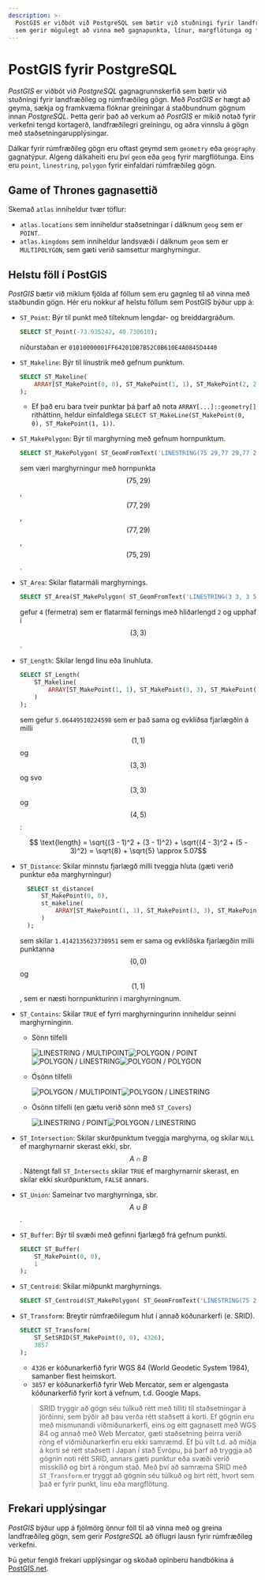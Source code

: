 ```yaml
---
description: >-
  PostGIS er viðbót við PostgreSQL sem bætir við stuðningi fyrir landfræðileg og rúmfræðileg gögn, 
  sem gerir mögulegt að vinna með gagnapunkta, línur, margflötunga og fleiri form í gagnagrunnum.
---
```


# PostGIS fyrir PostgreSQL

_PostGIS_ er viðbót við _PostgreSQL_ gagnagrunnskerfið sem bætir við stuðningi fyrir landfræðileg
og rúmfræðileg gögn. Með _PostGIS_ er hægt að geyma, sækja og framkvæma flóknar greiningar á
staðbundnum gögnum innan _PostgreSQL_. Þetta gerir það að verkum að _PostGIS_ er mikið notað fyrir
verkefni tengd kortagerð, landfræðilegri greiningu, og aðra vinnslu á gögn með
staðsetningarupplýsingar.

Dálkar fyrir rúmfræðileg gögn eru oftast geymd sem `geometry` eða `geography` gagnatýpur. Algeng
dálkaheiti eru því `geom` eða `geog` fyrir margflötunga. Eins eru `point`, `linestring`,
`polygon` fyrir einfaldari rúmfræðileg gögn.

## Game of Thrones gagnasettið

Skemað `atlas` inniheldur tvær töflur:
- `atlas.locations` sem inniheldur staðsetningar í dálknum `geog` sem er `POINT`.
- `atlas.kingdoms` sem inniheldur landsvæði í dálknum `geom` sem er `MULTIPOLYGON`, sem gæti 
  verið samsettur marghyrningur.

## Helstu föll í PostGIS

_PostGIS_ bætir við miklum fjölda af föllum sem eru gagnleg til að vinna með staðbundin gögn. Hér
eru nokkur af helstu föllum sem PostGIS býður upp á:

- `ST_Point`: Býr til punkt með tilteknum lengdar- og breiddargráðum.
  ```sql
  SELECT ST_Point(-73.935242, 40.730610);
    ```
  niðurstaðan er `01010000001FF64201DB7B52C0B610E4A0845D4440`

- `ST_Makeline`: Býr til línustrik með gefnum punktum.
    ```sql
    SELECT ST_Makeline(
        ARRAY[ST_MakePoint(0, 0), ST_MakePoint(1, 1), ST_MakePoint(2, 2)]
    );
    ```
    - Ef það eru bara tveir punktar þá þarf að nota `ARRAY[...]::geometry[]` ritháttinn, heldur
      einfaldlega `SELECT ST_MakeLine(ST_MakePoint(0, 0), ST_MakePoint(1, 1))`.

- `ST_MakePolygon`: Býr til marghyrning með gefnum hornpunktum.
    ```sql
    SELECT ST_MakePolygon( ST_GeomFromText('LINESTRING(75 29,77 29,77 29, 75 29)'));
    ```
  sem væri marghyrningur með hornpunkta $$(75, 29)$$, $$(77, 29)$$, $$(77, 29)$$, $$(75, 29)$$.
- `ST_Area`: Skilar flatarmáli marghyrnings.
    ```sql
    SELECT ST_Area(ST_MakePolygon( ST_GeomFromText('LINESTRING(3 3, 3 5, 5 5, 5 3, 3 3)') ));
    ```
  gefur `4` (fermetra) sem er flatarmál fernings með hliðarlengd `2` og upphaf í $$(3, 3)$$.
- `ST_Length`: Skilar lengd línu eða línuhluta.
    ```sql
    SELECT ST_Length(
        ST_Makeline(
            ARRAY[ST_MakePoint(1, 1), ST_MakePoint(3, 3), ST_MakePoint(4, 5)]
        )
    );
    ```
  sem gefur `5.06449510224598` sem er það sama og evklíðsa fjarlægðin á milli $$(1,1)$$ og $$(3,3)
  $$ og svo $$(3,3)$$ og $$(4,5)$$:

  $$ \text{length} = \sqrt{(3 - 1)^2 + (3 - 1)^2} + \sqrt{(4 - 3)^2 + (5 - 3)^2} = \sqrt{8} + \sqrt{5} \approx 5.07$$

- `ST_Distance`: Skilar minnstu fjarlægð milli tveggja hluta (gæti verið punktur eða marghyrningur)
  ```sql
    SELECT st_distance(
        ST_MakePoint(0, 0),
        st_makeline(
            ARRAY[ST_MakePoint(1, 1), ST_MakePoint(3, 3), ST_MakePoint(4, 5)]
        )
    );
  ```
  sem skilar `1.4142135623730951` sem er sama og evklíðska fjarlægðin milli punktanna $$(0, 0)$$
  og $$(1, 1)$$, sem er næsti hornpunkturinn í marghyrningnum.

- `ST_Contains`: Skilar `TRUE` ef fyrri marghyrningurinn inniheldur seinni marghyrninginn. 
   - Sönn tilfelli 
  
        ![LINESTRING / MULTIPOINT](https://postgis.net/images/st_contains01.png)![POLYGON / POINT](https://postgis.net/images/st_contains02.png)![POLYGON / LINESTRING](https://postgis.net/images/st_contains03.png)![POLYGON / POLYGON](https://postgis.net/images/st_contains04.png)

   - Ósönn tilfelli

        ![POLYGON / MULTIPOINT](https://postgis.net/images/st_contains05.png)![POLYGON / LINESTRING](https://postgis.net/images/st_contains06.png)

   - Ósönn tilfelli (en gætu verið sönn með `ST_Covers`)
     
        ![LINESTRING / POINT](https://postgis.net/images/st_contains07.png)![POLYGON / LINESTRING](https://postgis.net/images/st_contains08.png)


- `ST_Intersection`: Skilar skurðpunktum tveggja marghyrna, og skilar `NULL` ef marghyrnarnir 
  skerast ekki, sbr. $$A\cap B$$. Nátengt fall `ST_Intersects` skilar `TRUE` ef marghyrnarnir 
  skerast, en skilar ekki skurðpunktum, `FALSE` annars.
- `ST_Union`: Sameinar tvo marghyrninga, sbr. $$A\cup B$$.
- `ST_Buffer`: Býr til svæði með gefinni fjarlægð frá gefnum punkti.
    ```sql
    SELECT ST_Buffer(
        ST_MakePoint(0, 0),
        1
    );
    ```
- `ST_Centroid`: Skilar miðpunkt marghyrnings.
    ```sql
    SELECT ST_Centroid(ST_MakePolygon( ST_GeomFromText('LINESTRING(75 29,77 29,77 29, 75 29)')));
    ```
- `ST_Transform`: Breytir rúmfræðilegum hlut í annað kóðunarkerfi (e. SRID).
    ```sql
    SELECT ST_Transform(
        ST_SetSRID(ST_MakePoint(0, 0), 4326),
        3857
    );
    ```
    - `4326` er kóðunarkerfið fyrir WGS 84 (World Geodetic System 1984), samanber flest heimskort.
    - `3857` er kóðunarkerfið fyrir Web Mercator, sem er algengasta kóðunarkerfið fyrir  kort á 
      vefnum, t.d. Google Maps.

    > SRID tryggir að gögn séu túlkuð rétt með tilliti til staðsetningar á jörðinni, sem þýðir að
      þau verða rétt staðsett á korti. Ef gögnin eru með mismunandi viðmiðunarkerfi, eins og eitt
      gagnasett með WGS 84 og annað með Web Mercator, gæti staðsetning þeirra verið röng ef
      viðmiðunarkerfin eru ekki samræmd. Ef þú vilt t.d. að miðja á korti sé rétt staðsett í Japan í
      stað Evrópu, þá þarf að tryggja að gögnin noti rétt SRID, annars gæti punktur eða svæði verið
      misskilið og birt á röngum stað. Með því að samræma SRID með `ST_Transform` er tryggt að
      gögnin séu túlkuð og birt rétt, hvort sem það er fyrir punkt, línu eða margflötung.

## Frekari upplýsingar

_PostGIS_ býður upp á fjölmörg önnur föll til að vinna með og greina landfræðileg gögn, sem gerir
_PostgreSQL_ að öflugri lausn fyrir rúmfræðileg verkefni.

Þú getur fengið frekari upplýsingar og skoðað opinberu handbókina á
[PostGIS.net](https://postgis.net/docs/manual-3.4/).